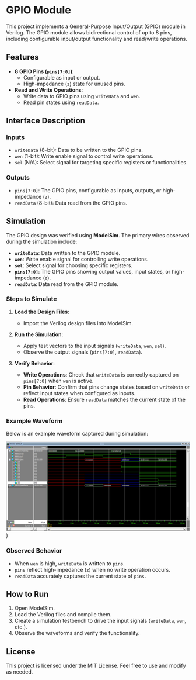# GPIO Module

This project implements a General-Purpose Input/Output (GPIO) module in Verilog. The GPIO module allows bidirectional control of up to 8 pins, including configurable input/output functionality and read/write operations.

## Features

- **8 GPIO Pins (`pins[7:0]`)**:
  - Configurable as input or output.
  - High-impedance (`z`) state for unused pins.
- **Read and Write Operations**:
  - Write data to GPIO pins using `writeData` and `wen`.
  - Read pin states using `readData`.

## Interface Description

### Inputs
- `writeData` (8-bit): Data to be written to the GPIO pins.
- `wen` (1-bit): Write enable signal to control write operations.
- `sel` (N/A): Select signal for targeting specific registers or functionalities.

### Outputs
- `pins[7:0]`: The GPIO pins, configurable as inputs, outputs, or high-impedance (`z`).
- `readData` (8-bit): Data read from the GPIO pins.

## Simulation

The GPIO design was verified using **ModelSim**. The primary wires observed during the simulation include:

- **`writeData`**: Data written to the GPIO module.
- **`wen`**: Write enable signal for controlling write operations.
- **`sel`**: Select signal for choosing specific registers.
- **`pins[7:0]`**: The GPIO pins showing output values, input states, or high-impedance (`z`).
- **`readData`**: Data read from the GPIO module.

### Steps to Simulate

1. **Load the Design Files**:
   - Import the Verilog design files into ModelSim.

2. **Run the Simulation**:
   - Apply test vectors to the input signals (`writeData`, `wen`, `sel`).
   - Observe the output signals (`pins[7:0]`, `readData`).

3. **Verify Behavior**:
   - **Write Operations**: Check that `writeData` is correctly captured on `pins[7:0]` when `wen` is active.
   - **Pin Behavior**: Confirm that pins change states based on `writeData` or reflect input states when configured as inputs.
   - **Read Operations**: Ensure `readData` matches the current state of the pins.

### Example Waveform

Below is an example waveform captured during simulation:

![Waveform](https://github.com/AhmedEmadh/all_projects/blob/master/Verilog%20Projects/GPIO/Screenshot%20-%20GPIO.png))

### Observed Behavior

- When `wen` is high, `writeData` is written to `pins`.
- `pins` reflect high-impedance (`z`) when no write operation occurs.
- `readData` accurately captures the current state of `pins`.

## How to Run

1. Open ModelSim.
2. Load the Verilog files and compile them.
3. Create a simulation testbench to drive the input signals (`writeData`, `wen`, etc.).
4. Observe the waveforms and verify the functionality.

## License

This project is licensed under the MIT License. Feel free to use and modify as needed.
